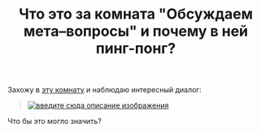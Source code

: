﻿---
title: "Что это за комната &quot;Обсуждаем мета–вопросы&quot; и почему в ней пинг-понг?"
se.owner.user_id: 337540
se.owner.display_name: "Victor VosMottor"
se.owner.link: "https://ru.meta.stackoverflow.com/users/337540/victor-vosmottor"
se.link: "https://ru.meta.stackoverflow.com/questions/10094/%d0%a7%d1%82%d0%be-%d1%8d%d1%82%d0%be-%d0%b7%d0%b0-%d0%ba%d0%be%d0%bc%d0%bd%d0%b0%d1%82%d0%b0-%d0%9e%d0%b1%d1%81%d1%83%d0%b6%d0%b4%d0%b0%d0%b5%d0%bc-%d0%bc%d0%b5%d1%82%d0%b0-%d0%b2%d0%be%d0%bf%d1%80%d0%be%d1%81%d1%8b-%d0%b8-%d0%bf%d0%be%d1%87%d0%b5%d0%bc%d1%83-%d0%b2-%d0%bd%d0%b5%d0%b9-%d0%bf%d0%b8%d0%bd%d0%b3-%d0%bf%d0%be%d0%bd%d0%b3"
se.question_id: 10094
se.post_type: question
---
<p>Захожу в <a href="https://chat.stackexchange.com/rooms/22474/">эту комнату</a> и наблюдаю интересный диалог:</p>

<blockquote>
  <p><a href="https://i.stack.imgur.com/TaPit.png" rel="nofollow noreferrer"><img src="https://i.stack.imgur.com/TaPit.png" alt="введите сюда описание изображения"></a></p>
</blockquote>

<p>Что бы это могло значить?</p>

